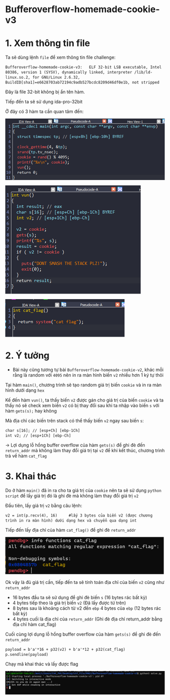 # Bufferoverflow-homemade-cookie-v3

# 1. Xem thông tin file

Ta sẽ dùng lệnh `file` để xem thông tin file challenge:
```
Bufferoverflow-homemade-cookie-v3:   ELF 32-bit LSB executable, Intel 80386, version 1 (SYSV), dynamically linked, interpreter /lib/ld-linux.so.2, for GNU/Linux 2.6.32, BuildID[sha1]=e6628703ab72194c9adb527bcdc8209d46df0e1b, not stripped
```
Đây là file 32-bit không bị ẩn tên hàm.

Tiếp đến ta sẽ sử dụng ida-pro-32bit

Ở đây có 3 hàm ta cần quan tâm đến:

![main.png](images/main.png)

![vun.png](images/vun.png)

![system.png](images/system.png)

# 2. Ý tưởng

* Bài này cũng tương tự bài `Bufferoverflow-homemade-cookie-v2`, khác mỗi rằng là random với `4095` nên in ra màn hình biến `v2` nhiều hơn 1 ký tự thôi 

Tại hàm `main()`, chương trình sẽ tạo random giá trị biến `cookie` và in ra màn hình dưới dạng `hex`

Kế đến hàm `vun()`, ta thấy biến `v2` được gán cho giá trị của biến `cookie` và ta thấy nó sẽ check xem biến `v2` có bị thay đổi sau khi ta nhập vào biến `s` với hàm `gets(s);` hay không

Mà địa chỉ các biến trên stack có thể thấy biến `v2` ngay sau biến `s`: 

```
char s[16]; // [esp+Ch] [ebp-1Ch]
int v2; // [esp+1Ch] [ebp-Ch]
```

-> Lợi dụng lỗ hổng buffer overflow của hàm `gets(s)` để ghi đè đến `return_addr` mà không làm thay đổi giá trị tại `v2` để khi kết thúc, chương trình trả về hàm `cat_flag`
 
# 3. Khai thác

Do ở hàm `main()` đã in ra cho ta giá trị của `cookie` nên ta sẽ sử dụng `python script` để lấy giá trị đó là ghi đè mà không làm thay đổi giá trị `v2`

Đầu tiên, lấy giá trị `v2` bằng câu lệnh: 

```
v2 = int(p.recv(4), 16)     #lấy 3 bytes của biến v2 (được chương trình in ra màn hình) dưới dạng hex và chuyển qua dạng int
```

Tiếp đến lấy địa chỉ của hàm `cat_flag()` để ghi đè `return_addr`

![gdb0.png](images/gdb0.png)

Ok vậy là đủ giá trị cần, tiếp đến ta sẽ tính toán địa chỉ của biến `v2` cũng như `return_addr`

+ 16 bytes đầu ta sẽ sử dụng để ghi đè biến `s` (16 bytes rác bất kỳ)          
+ 4 bytes tiếp theo là giá trị biến `v2`        (Đã lấy được từ trên)
+ 8 bytes sau là khoảng cách từ v2 đến `ebp` 
  4 bytes của `ebp`                             (12 bytes rác bất kỳ)
+ 4 bytes cuối là địa chỉ của `return_addr`     (Ghi đè địa chỉ return_addr bằng địa chỉ hàm cat_flag)

Cuối cùng lợi dụng lỗ hổng buffer overflow của hàm `gets(s)` để ghi đè đến `return_addr`

```
payload = b'a'*16 + p32(v2) + b'a'*12 + p32(cat_flag)
p.sendline(payload)
```

Chạy mã khai thác và lấy được flag

![flag.png](images/flag.png)

